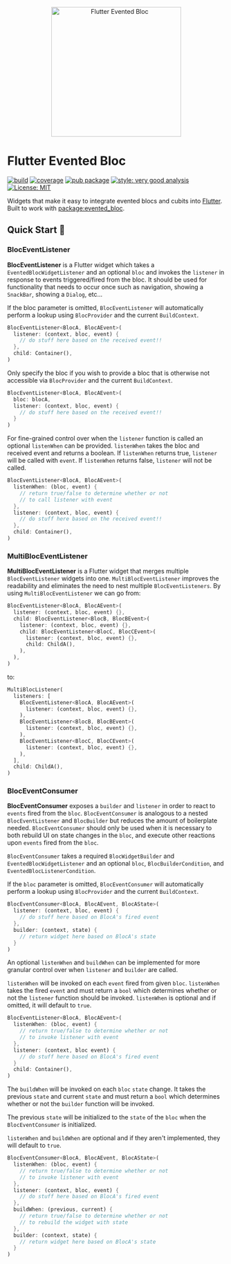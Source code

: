 <p align="center">
  <img src="https://github.com/jovaz21/flutter_flutter_evented_bloc/blob/main/screenshots/logo.png" height="300" alt="Flutter Evented Bloc">
</p>

# Flutter Evented Bloc

[![build][build_badge]][build_link]
[![coverage][coverage_badge]][build_link]
[![pub package][pub_badge]][pub_link]
[![style: very good analysis][very_good_analysis_badge]][very_good_analysis_link]
[![License: MIT][license_badge]][license_link]

[build_link]: https://github.com/jovaz21/flutter_evented_bloc/actions/workflows/main.yaml
[pub_link]: https://pub.dev/packages/flutter_evented_bloc
[build_badge]: https://github.com/jovaz21/flutter_evented_bloc/actions/workflows/main.yaml/badge.svg
[coverage_badge]: https://github.com/jovaz21/flutter_evented_bloc/blob/main/coverage_badge.svg
[license_badge]: https://img.shields.io/badge/license-MIT-blue.svg
[license_link]: https://opensource.org/licenses/MIT
[pub_badge]: https://img.shields.io/pub/v/flutter_evented_bloc.svg
[very_good_analysis_badge]: https://img.shields.io/badge/style-very_good_analysis-B22C89.svg
[very_good_analysis_link]: https://pub.dev/packages/very_good_analysis

Widgets that make it easy to integrate evented blocs and cubits into [Flutter](https://flutter.dev). Built to work with [package:evented_bloc](https://pub.dev/packages/evented_bloc).

## Quick Start 🚀

### BlocEventListener

**BlocEventListener** is a Flutter widget which takes a `EventedBlocWidgetListener` and an optional `bloc` and invokes the `listener` in response to events triggered/fired from the bloc. It should be used for functionality that needs to occur once such as navigation, showing a `SnackBar`, showing a `Dialog`, etc...

If the bloc parameter is omitted, `BlocEventListener` will automatically perform a lookup using `BlocProvider` and the current `BuildContext`.

```dart
BlocEventListener<BlocA, BlocAEvent>(
  listener: (context, bloc, event) {
    // do stuff here based on the received event!!
  },
  child: Container(),
)
```

Only specify the bloc if you wish to provide a bloc that is otherwise not accessible via `BlocProvider` and the current `BuildContext`.

```dart
BlocEventListener<BlocA, BlocAEvent>(
  bloc: blocA,
  listener: (context, bloc, event) {
    // do stuff here based on the received event!!
  }
)
```

For fine-grained control over when the `listener` function is called an optional `listenWhen` can be provided. `listenWhen` takes the bloc and received event and returns a boolean. If `listenWhen` returns true, `listener` will be called with `event`. If `listenWhen` returns false, `listener` will not be called.

```dart
BlocEventListener<BlocA, BlocAEvent>(
  listenWhen: (bloc, event) {
    // return true/false to determine whether or not
    // to call listener with event
  },
  listener: (context, bloc, event) {
    // do stuff here based on the received event!!
  },
  child: Container(),
)
```

### MultiBlocEventListener

**MultiBlocEventListener** is a Flutter widget that merges multiple `BlocEventListener` widgets into one.
`MultiBlocEventListener` improves the readability and eliminates the need to nest multiple `BlocEventListeners`.
By using `MultiBlocEventListener` we can go from:

```dart
BlocEventListener<BlocA, BlocAEvent>(
  listener: (context, bloc, event) {},
  child: BlocEventListener<BlocB, BlocBEvent>(
    listener: (context, bloc, event) {},
    child: BlocEventListener<BlocC, BlocCEvent>(
      listener: (context, bloc, event) {},
      child: ChildA(),
    ),
  ),
)
```

to:

```dart
MultiBlocListener(
  listeners: [
    BlocEventListener<BlocA, BlocAEvent>(
      listener: (context, bloc, event) {},
    ),
    BlocEventListener<BlocB, BlocBEvent>(
      listener: (context, bloc, event) {},
    ),
    BlocEventListener<BlocC, BlocCEvent>(
      listener: (context, bloc, event) {},
    ),
  ],
  child: ChildA(),
)
```

### BlocEventConsumer

**BlocEventConsumer** exposes a `builder` and `listener` in order to react
to `events` fired from the `bloc`.
`BlocEventConsumer` is analogous to a nested `BlocEventListener`
and `BlocBuilder` but reduces the amount of boilerplate needed.
`BlocEventConsumer` should only be used when it is necessary to both
rebuild UI on state changes in the `bloc`, and execute other reactions
upon `events` fired from the `bloc`.

`BlocEventConsumer` takes a required `BlocWidgetBuilder` and `EventedBlocWidgetListener` and an optional `bloc`,
`BlocBuilderCondition`, and `EventedBlocListenerCondition`.

If the `bloc` parameter is omitted, `BlocEventConsumer` will automatically
perform a lookup using `BlocProvider` and the current `BuildContext`.

```dart
BlocEventConsumer<BlocA, BlocAEvent, BlocAState>(
  listener: (context, bloc, event) {
    // do stuff here based on BlocA's fired event
  },
  builder: (context, state) {
    // return widget here based on BlocA's state
  }
)
```

An optional `listenWhen` and `buildWhen` can be implemented for more granular control over when `listener` and `builder` are called.

`listenWhen` will be invoked on each `event` fired from given `bloc`.
`listenWhen` takes the fired `event` and must return a `bool` which
determines whether or not the `listener` function should be invoked.
`listenWhen` is optional and if omitted, it will default to `true`.

```dart
BlocEventListener<BlocA, BlocAEvent>(
  listenWhen: (bloc, event) {
    // return true/false to determine whether or not
    // to invoke listener with event
  },
  listener: (context, bloc event) {
    // do stuff here based on BlocA's fired event
  }
  child: Container(),
)
```

The `buildWhen` will be invoked on each `bloc` `state` change. It takes
the previous `state` and current `state` and must return
a `bool` which determines whether or not the `builder` function will
be invoked.

The previous `state` will be initialized to the `state` of the `bloc` when
the `BlocEventConsumer` is initialized.

`listenWhen` and `buildWhen` are optional and if they aren't implemented,
they will default to `true`.

```dart
BlocEventConsumer<BlocA, BlocAEvent, BlocAState>(
  listenWhen: (bloc, event) {
    // return true/false to determine whether or not
    // to invoke listener with event
  },
  listener: (context, bloc, event) {
    // do stuff here based on BlocA's fired event
  },
  buildWhen: (previous, current) {
    // return true/false to determine whether or not
    // to rebuild the widget with state
  },
  builder: (context, state) {
    // return widget here based on BlocA's state
  }
)
```
